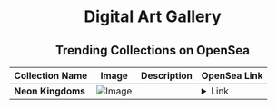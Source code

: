 <div align="center">

# Digital Art Gallery

## Trending Collections on OpenSea

| Collection Name                       | Image                                                                                     | Description                       | OpenSea Link                                                                                          |
|---------------------------------------|-------------------------------------------------------------------------------------------|-----------------------------------|--------------------------------------------------------------------------------------------------------|
| **Neon Kingdoms** | ![Image](https://i.seadn.io/s/raw/files/959f4e6fadb606fe34a2d55e2cb9e1c3.jpg?w=500&auto=format?w=200&auto=format) |  | <details><summary>Link</summary>[Neon Kingdoms](https://opensea.io/collection/neon-kingdoms)</details> |

</div>
